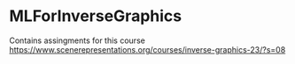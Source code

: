 # MLForInverseGraphics

Contains assingments for this course https://www.scenerepresentations.org/courses/inverse-graphics-23/?s=08
